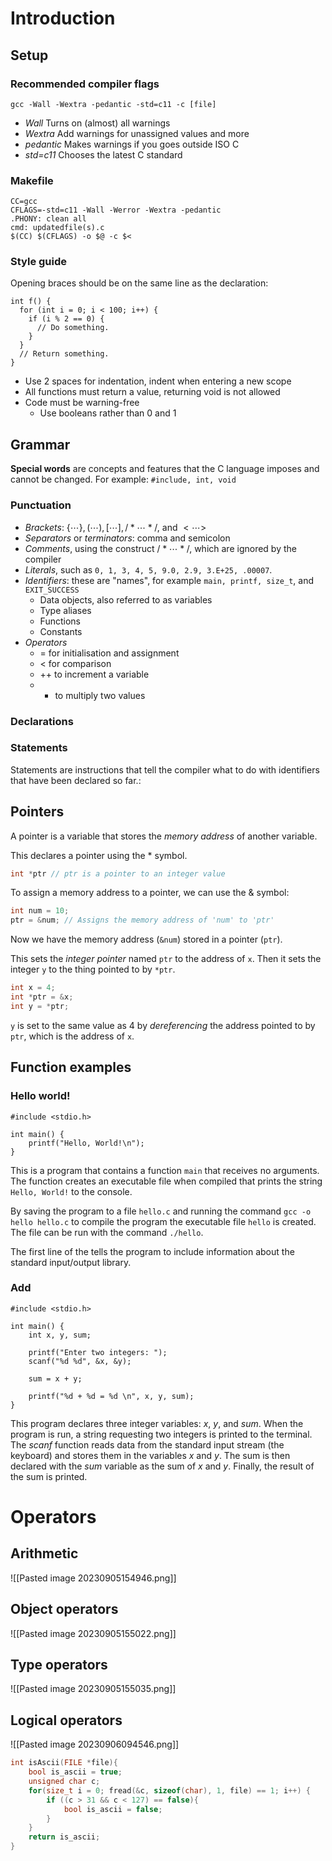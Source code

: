 # Introduction
## Setup
### Recommended compiler flags
```
gcc -Wall -Wextra -pedantic -std=c11 -c [file]
```
- *Wall* Turns on (almost) all warnings
- *Wextra* Add warnings for unassigned values and more
- *pedantic* Makes warnings if you goes outside ISO C
- *std=c11* Chooses the latest C standard
### Makefile
```
CC=gcc
CFLAGS=-std=c11 -Wall -Werror -Wextra -pedantic
.PHONY: clean all
cmd: updatedfile(s).c
$(CC) $(CFLAGS) -o $@ -c $<
```
### Style guide
Opening braces should be on the same line as the declaration:
```
int f() {
  for (int i = 0; i < 100; i++) {
    if (i % 2 == 0) {
      // Do something.
    }
  }
  // Return something.
}
```
- Use 2 spaces for indentation, indent when entering a new scope
- All functions must return a value, returning void is not allowed
- Code must be warning-free
	- Use booleans rather than 0 and 1
## Grammar

**Special words** are concepts and features that the C language imposes and cannot be changed. For example: $\texttt{\#include, int, void}$

### Punctuation
- *Brackets*: $\{\cdots\},(\cdots),[\cdots],/*\cdots*/ \text{, and } <\cdots>$
- *Separators* or *terminators*: comma and semicolon
- *Comments*, using the construct $/*\cdots*/$, which are ignored by the compiler
- *Literals*, such as $\texttt{0, 1, 3, 4, 5, 9.0, 2.9, 3.E+25, .00007}$.
- *Identifiers*: these are "names", for example $\texttt{main, printf, size\_t} \text{, and } \texttt{EXIT\_SUCCESS}$
	- Data objects, also referred to as variables
	- Type aliases
	- Functions
	- Constants
- *Operators*
	- = for initialisation and assignment
	- < for comparison
	- ++ to increment a variable
	- * to multiply two values
### Declarations

### Statements
Statements are instructions that tell the compiler what to do with identifiers that have been declared so far.:
## Pointers
A pointer is a variable that stores the *memory address* of another variable.

This declares a pointer using the * symbol.
```C
int *ptr // ptr is a pointer to an integer value
```

To assign a memory address to a pointer, we can use the & symbol:
```C
int num = 10;
ptr = &num; // Assigns the memory address of 'num' to 'ptr'
```

Now we have the memory address ($\texttt{\&num}$) stored in a pointer ($\texttt{ptr}$). 

This sets the *integer pointer* named $\texttt{ptr}$ to the address of $\texttt{x}$. Then it sets the integer $\texttt{y}$ to the thing pointed to by $\texttt{*ptr}$.
```C
int x = 4;
int *ptr = &x;
int y = *ptr;
```
$\texttt{y}$ is set to the same value as 4 by *dereferencing* the address pointed to by $\texttt{ptr}$, which is the address of $\texttt{x}$.
## Function examples
### Hello world!
```
#include <stdio.h>

int main() {
	printf("Hello, World!\n");
}
```

This is a program that contains a function $\texttt{main}$ that receives no arguments.  The function creates an executable file when compiled that prints the string $\texttt{Hello, World!}$ to the console.

By saving the program to a file $\texttt{hello.c}$ and running the command $\texttt{gcc -o hello hello.c}$ to compile the program the executable file $\texttt{hello}$ is created. The file can be run with the command $\texttt{./hello}$.

The first line of the tells the program to include information about the standard input/output library. 

### Add 
```
#include <stdio.h>

int main() {
	int x, y, sum;
	
	printf("Enter two integers: ");
	scanf("%d %d", &x, &y);

	sum = x + y;

	printf("%d + %d = %d \n", x, y, sum);
}

```

This program declares three integer variables: *x*, *y*, and *sum*. When the program is run, a string requesting two integers is printed to the terminal. The *scanf* function reads data from the standard input stream (the keyboard) and stores them in the variables *x* and *y*.  The sum is then declared with the *sum* variable as the sum of *x* and *y*.  Finally, the result of the sum is printed.



# Operators
## Arithmetic
![[Pasted image 20230905154946.png]]
## Object operators
![[Pasted image 20230905155022.png]]
## Type operators
![[Pasted image 20230905155035.png]]
## Logical operators
![[Pasted image 20230906094546.png]]
````C
int isAscii(FILE *file){
	bool is_ascii = true;
	unsigned char c;
	for(size_t i = 0; fread(&c, sizeof(char), 1, file) == 1; i++) {
		if ((c > 31 && c < 127) == false){
			bool is_ascii = false;
		}
	}
	return is_ascii;
}
